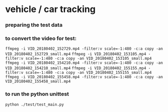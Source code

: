 vehicle / car tracking
========

### preparing the test data
### to convert the video for test:

`ffmpeg -i VID_20180402_152729.mp4 -filter:v scale=-1:480 -c:a copy -an VID_20180402_152729_small.mp4`
  `ffmpeg -i VID_20180402_153105.mp4 -filter:v scale=-1:480 -c:a copy -an VID_20180402_153105_small.mp4`
  `ffmpeg -i VID_20180402_154210.mp4 -filter:v scale=-1:480 -c:a copy -an VID_20180402_154210_small.mp4`
  `ffmpeg -i VID_20180402_155155.mp4 -filter:v scale=-1:480 -c:a copy -an VID_20180402_155155_small.mp4`
  `ffmpeg -i VID_20180402_155458.mp4 -filter:v scale=-1:480 -c:a copy -an VID_20180402_155458_small.mp4`


### to run the python unittest
`python ./test/test_main.py`
